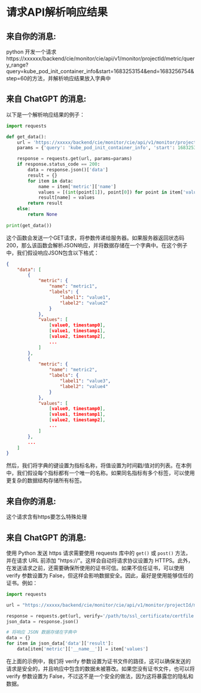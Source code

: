 # 请求API解析响应结果

## 来自你的消息:
python 开发一个请求https://xxxxxx/backend/cie/monitor/cie/api/v1/monitor/projectId/metric/query_range?query=kube_pod_init_container_info&start=1683253154&end=1683256754&step=60的方法，并解析响应结果放入字典中

## 来自 ChatGPT 的消息:
以下是一个解析响应结果的例子：

```python
import requests

def get_data():
    url = 'https://xxxxx/backend/cie/monitor/cie/api/v1/monitor/projectId/metric/query_range'
    params = {'query': 'kube_pod_init_container_info', 'start': 1683253154, 'end': 1683256754, 'step': 60}

    response = requests.get(url, params=params)
    if response.status_code == 200:
        data = response.json()['data']
        result = {}
        for item in data:
            name = item['metric']['name']
            values = [(int(point[1]), point[0]) for point in item['values']]
            result[name] = values
        return result
    else:
        return None
        
print(get_data())
```

这个函数会发送一个GET请求，将参数传递给服务器。如果服务器返回状态码200，那么该函数会解析JSON响应，并将数据存储在一个字典中。在这个例子中，我们假设响应JSON包含以下格式：

```json
{
    "data": [
        {
            "metric": {
                "name": "metric1",
                "labels": {
                    "label1": "value1",
                    "label2": "value2"
                }
            },
            "values": [
                [value0, timestamp0],
                [value1, timestamp1],
                [value2, timestamp2],
                ...
            ]
        },
        {
            "metric": {
                "name": "metric2",
                "labels": {
                    "label1": "value3",
                    "label2": "value4"
                }
            },
            "values": [
                [value0, timestamp0],
                [value1, timestamp1],
                [value2, timestamp2],
                ...
            ]
        },
        ...
    ]
}
```

然后，我们将字典的键设置为指标名称，将值设置为时间戳/值对的列表。在本例中，我们假设每个指标都有一个唯一的名称。如果同名指标有多个标签，可以使用更复杂的数据结构存储所有标签。

## 来自你的消息:
这个请求含有https要怎么特殊处理

## 来自 ChatGPT 的消息:
使用 Python 发送 https 请求需要使用 requests 库中的 `get()` 或 `post()` 方法，并在请求 URL 前添加 "https://"。这样会自动将请求协议设置为 HTTPS。此外，在发送请求之前，还需要确保所使用的证书可信。如果不信任证书，可以使用 verify 参数设置为 False，但这样会影响数据安全。因此，最好是使用能够信任的证书。例如：

```python
import requests

url = "https://xxxxx/backend/cie/monitor/cie/api/v1/monitor/projectId/metric/query_range?query=kube_pod_init_container_info&start=1683253154&end=1683256754&step=60"

response = requests.get(url, verify='/path/to/ssl_certificate/certfile.pem')
json_data = response.json()

# 将响应 JSON 数据存储在字典中
data = {}
for item in json_data['data']['result']:
    data[item['metric']['__name__']] = item['values']
```

在上面的示例中，我们将 verify 参数设置为证书文件的路径，这可以确保发送的请求是安全的，并且响应中包含的数据未被篡改。如果您没有证书文件，也可以将 verify 参数设置为 False，不过这不是一个安全的做法，因为这将暴露您的隐私和数据。

